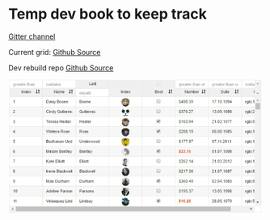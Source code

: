 
# **Temp dev book to keep track** 



[Gitter channel](https://gitter.im/aurelia-ui-toolkits/aurelia-v-grid)

Current grid:
[Github Source](https://github.com/aurelia-ui-toolkits/aurelia-v-grid)

Dev rebuild repo
[Github Source](https://github.com/vegarringdal/vGrid)




![image](Animation.gif)
